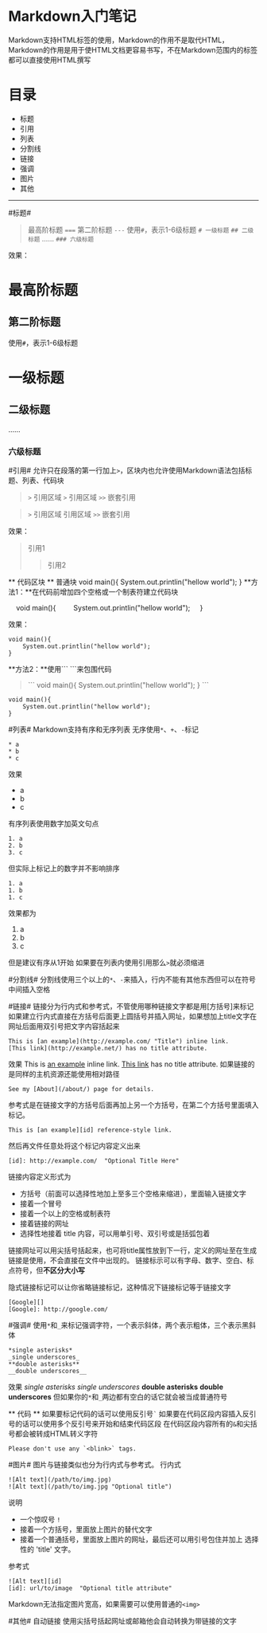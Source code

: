 # Markdown入门笔记 #
Markdown支持HTML标签的使用，Markdown的作用不是取代HTML，Markdown的作用是用于使HTML文档更容易书写，不在Markdown范围内的标签都可以直接使用HTML撰写

# 目录
 
 <!-- MarkdownTOC -->

- 标题
- 引用
- 列表
- 分割线
- 链接
- 强调
- 图片
- 其他

<!-- /MarkdownTOC -->
---------- 

#标题#
> 最高阶标题
 `===`
 第二阶标题
 `---`
 使用`#`，表示1-6级标题
 `# 一级标题`
 `## 二级标题`
 ……
 `### 六级标题` 

效果：

最高阶标题
===

第二阶标题
---

使用`#`，表示1-6级标题
# 一级标题
## 二级标题
 ……
### 六级标题

#引用#
允许只在段落的第一行加上`>`，区块内也允许使用Markdown语法包括标题、列表、代码块
> `>` 引用区域
 `>` 引用区域
 `>>` 嵌套引用

 > `>` 引用区域
  引用区域
 `>>` 嵌套引用

效果：

> 引用1
>> 引用2

** 代码区块 **
普通块
void main(){
	System.out.printlin("hellow world");
}
**方法1：**在代码前增加四个空格或一个制表符建立代码块

&nbsp;&nbsp;&nbsp;&nbsp;void main(){
&nbsp;&nbsp;&nbsp;&nbsp;&nbsp;&nbsp;&nbsp;&nbsp;System.out.printlin("hellow world");
&nbsp;&nbsp;&nbsp;&nbsp;}

效果：

	void main(){
		System.out.printlin("hellow world");
	}

**方法2：**使用\``` ```来包围代码

> \```
 void main(){
	System.out.printlin("hellow world");
}
 \```

```
void main(){
	System.out.printlin("hellow world");
}
```

#列表#
Markdown支持有序和无序列表
无序使用`*`、`+`、`-`标记
```
* a
* b
* c
```
效果

* a
* b
* c

有序列表使用数字加英文句点
```
1. a
2. b
3. c
```
但实际上标记上的数字并不影响排序
```
1. a
1. b
1. c
```
效果都为

1. a
1. b
1. c

但是建议有序从1开始
如果要在列表内使用引用那么`>`就必须缩进

#分割线#
分割线使用三个以上的`*`、`-`来插入，行内不能有其他东西但可以在符号中间插入空格

#链接#
链接分为行内式和参考式，不管使用哪种链接文字都是用[方括号]来标记
如果建立行内式直接在方括号后面更上圆括号并插入网址，如果想加上title文字在网址后面用双引号把文字内容括起来
```
This is [an example](http://example.com/ "Title") inline link.
[This link](http://example.net/) has no title attribute.
```
效果
This is [an example](http://example.com/ "Title") inline link.
[This link](http://example.net/) has no title attribute.
如果链接的是同样的主机资源还能使用相对路径
```
See my [About](/about/) page for details.
```
参考式是在链接文字的方括号后面再加上另一个方括号，在第二个方括号里面填入标记。
```
This is [an example][id] reference-style link.
```
然后再文件任意处将这个标记内容定义出来
```
[id]: http://example.com/  "Optional Title Here"
```
链接内容定义形式为

* 方括号（前面可以选择性地加上至多三个空格来缩进），里面输入链接文字
* 接着一个冒号
* 接着一个以上的空格或制表符
* 接着链接的网址
* 选择性地接着 title 内容，可以用单引号、双引号或是括弧包着

链接网址可以用尖括号括起来，也可将title属性放到下一行，定义的网址至在生成链接是使用，不会直接在文件中出现的。
链接标示可以有字母、数字、空白、标点符号，但**不区分大小写**

隐式链接标记可以让你省略链接标记，这种情况下链接标记等于链接文字
```
[Google][]
[Google]: http://google.com/
```
#强调#
使用`*`和`_`来标记强调字符，一个表示斜体，两个表示粗体，三个表示黑斜体
```
*single asterisks*
_single underscores_
**double asterisks**
__double underscores__
```
效果
*single asterisks*
_single underscores_
**double asterisks**
__double underscores__
但如果你的`*`和`_`两边都有空白的话它就会被当成普通符号

** 代码 **
如果要标记代码的话可以使用反引号`` ` ``
如果要在代码区段内容插入反引号的话可以使用多个反引号来开始和结束代码区段
在代码区段内容所有的`&`和尖括号都会被转成HTML转义字符
```
Please don't use any `<blink>` tags.
```

#图片#
图片与链接类似也分为行内式与参考式。
行内式
```
![Alt text](/path/to/img.jpg)
![Alt text](/path/to/img.jpg "Optional title")
```
说明

* 一个惊叹号 `!`
* 接着一个方括号，里面放上图片的替代文字
* 接着一个普通括号，里面放上图片的网址，最后还可以用引号包住并加上 选择性的 'title' 文字。

参考式
```
![Alt text][id]
[id]: url/to/image  "Optional title attribute"
```
Markdown无法指定图片宽高，如果需要可以使用普通的`<img>`

#其他#
自动链接
使用尖括号括起网址或邮箱他会自动转换为带链接的文字